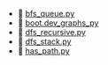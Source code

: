 * 📄 [bfs_queue.py](bfs_queue.py)
* 📄 [boot.dev_graphs_py](boot.dev_graphs_py)
* 📄 [dfs_recursive.py](dfs_recursive.py)
* 📄 [dfs_stack.py](dfs_stack.py)
* 📄 [has_path.py](has_path.py)
